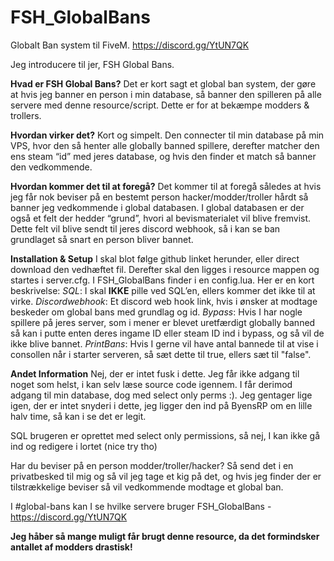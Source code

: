 # FSH_GlobalBans
Globalt Ban system til FiveM.
https://discord.gg/YtUN7QK

Jeg introducere til jer, FSH Global Bans. 

**Hvad er FSH Global Bans?** Det er kort sagt et global ban system, der gøre at hvis jeg banner en person i min database, så banner den spilleren på alle servere med denne resource/script. Dette er for at bekæmpe modders & trollers. 

**Hvordan virker det?**
Kort og simpelt. Den connecter til min database på min VPS, hvor den så henter alle globally banned spillere, derefter matcher den ens steam “id” med jeres database, og hvis den finder et match så banner den vedkommende. 

**Hvordan kommer det til at foregå?**
Det kommer til at foregå således at hvis jeg får nok beviser på en bestemt person hacker/modder/troller hårdt så banner jeg vedkommende i global databasen. I global databasen er der også et felt der hedder “grund”, hvori al bevismaterialet vil blive fremvist. Dette felt vil blive sendt til jeres discord webhook, så i kan se ban grundlaget så snart en person bliver bannet. 

**Installation & Setup**
I skal blot følge github linket herunder, eller direct download den vedhæftet fil. Derefter skal den ligges i resource mappen og startes i server.cfg. I FSH_GlobalBans finder i en config.lua. Her er en kort beskrivelse: _SQL_: I skal **IKKE** pille ved SQL’en, ellers kommer det ikke til at virke.
_Discordwebhook_: Et discord web hook link, hvis i ønsker at modtage beskeder om global bans med grundlag og id.
_Bypass_: Hvis I har nogle spillere på jeres server, som i mener er blevet uretfærdigt globally banned så kan i putte enten deres ingame ID eller steam ID ind i bypass, og så vil de ikke blive bannet.
_PrintBans_: Hvis I gerne vil have antal bannede til at vise i consollen når i starter serveren, så sæt dette til true, ellers sæt til "false".

**Andet Information**
Nej, der er intet fusk i dette. Jeg får ikke adgang til noget som helst, i kan selv læse source code igennem. I får derimod adgang til min database, dog med select only perms :). Jeg gentager lige igen, der er intet snyderi i dette, jeg ligger den ind på ByensRP om en lille halv time, så kan i se det er legit.

SQL brugeren er oprettet med select only permissions, så nej, I kan ikke gå ind og redigere i lortet (nice try tho)

Har du beviser på en person modder/troller/hacker? Så send det i en privatbesked til mig og så vil jeg tage et kig på det, og hvis jeg finder der er tilstrækkelige beviser så vil vedkommende modtage et global ban.

I #global-bans kan I se hvilke servere bruger FSH_GlobalBans - https://discord.gg/YtUN7QK

**Jeg håber så mange muligt får brugt denne resource, da det formindsker antallet af modders drastisk!**
